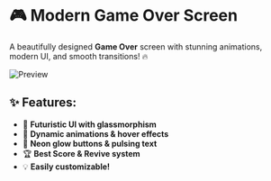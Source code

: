 # 🎮 Modern Game Over Screen

A beautifully designed **Game Over** screen with stunning animations, modern UI, and smooth transitions! 🔥

![Preview](game-over-preview.gif)

## ✨ Features:
- 🚀 **Futuristic UI with glassmorphism**
- 🎨 **Dynamic animations & hover effects**
- 🌟 **Neon glow buttons & pulsing text**
- 🏆 **Best Score & Revive system**
- 💡 **Easily customizable!**

